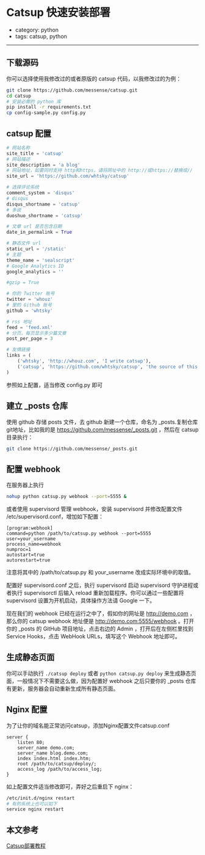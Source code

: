 # Catsup 快速安装部署
- category: python
- tags: catsup, python

---

## 下载源码

你可以选择使用我修改过的或者原版的 catsup 代码，以我修改过的为例：

```bash
git clone https://github.com/messense/catsup.git
cd catsup
# 安装必需的 python 库
pip install -r requirements.txt
cp config-sample.py config.py
```

## catsup 配置

```python
# 网站名称
site_title = 'catsup'
# 网站描述
site_description = 'a blog'
# 网站地址，如要同时支持 http和https，请将网址中的 http://或https://替换成//
site_url = 'https://github.com/whtsky/catsup'

# 选择评论系统
comment_system = 'disqus'
# disqus 
disqus_shortname = 'catsup'
# 多说
duoshuo_shortname = 'catsup'

# 文章 url 是否包含日期
date_in_permalink = True

# 静态文件 url
static_url = '/static'
# 主题
theme_name = 'sealscript'
# Google Analytics ID
google_analytics = ''

#gzip = True

# 你的 Twitter 账号
twitter = 'whouz'
# 里的 Github 账号
github = 'whtsky'

# rss 地址
feed = 'feed.xml'
# 分页，每页显示多少篇文章
post_per_page = 3

# 友情链接
links = (
    ('whtsky', 'http://whouz.com', 'I write catsup'),
    ('catsup', 'https://github.com/whtsky/catsup', 'the source of this blog'),
)

```

参照如上配置，适当修改 config.py 即可

## 建立 _posts 仓库

使用 github 存储 posts 文件，去 github 新建一个仓库，命名为 _posts.复制仓库git地址，比如我的是 <https://github.com/messense/_posts.git> ，然后在 catsup 目录执行：

```bash
git clone https://github.com/messense/_posts.git
```

## 配置 webhook

在服务器上执行

```bash
nohup python catsup.py webhook --port=5555 &
```

或者使用 supervisord 管理 webhook，安装 supervisord 并修改配置文件 /etc/supervisord.conf，增加如下配置：

    [program:webhook]
    command=python /path/to/catsup.py webhook --port=5555
    user=your_username
    process_name=webhook
    numproc=1
    autostart=true
    autorestart=true

注意将其中的 /path/to/catsup.py 和 your_username 改成实际环境中的取值。

配置好 supervisord.conf 之后，执行 supervisord 启动 supervisord 守护进程或者执行 supervisorctl 后输入 reload 重新加载程序。你可以通过一些配置将 supervisord 设置为开机启动，具体操作方法请 Google 一下。

现在我们的 webhook 已经在运行之中了，假如你的网址是 <http://demo.com> ，那么你的 catsup webhook 地址便是 <http://demo.com:5555/webhook> 。打开你的 _posts 的 GitHub 项目地址，点击右边的 Admin ，打开后在左侧栏里找到 Service Hooks，点击 WebHook URLs，填写这个 Webhook 地址即可。

## 生成静态页面

你可以手动执行 `./catsup deploy` 或者 `python catsup.py deploy` 来生成静态页面，一般情况下不需要这么做，因为配置好 webhook 之后只要你的 _posts 仓库有更新，服务器会自动重新生成所有静态页面。

## Nginx 配置

为了让你的域名能正常访问catsup，添加Nginx配置文件catsup.conf

```nginx
server {
    listen 80;
    server_name demo.com;
    server_name blog.demo.com;
    index index.html index.htm;
    root /path/to/catsup/deploy/;
    access_log /path/to/access_log;
}
```

如上配置文件适当修改即可，弄好之后重启下 nginx：

```bash
/etc/init.d/nginx restart
# 有的系统上也可以如下
service nginx restart
```

## 本文参考

[Catsup部署教程](http://potatobox.org/2012-12-09-Catsup-Config.html)
